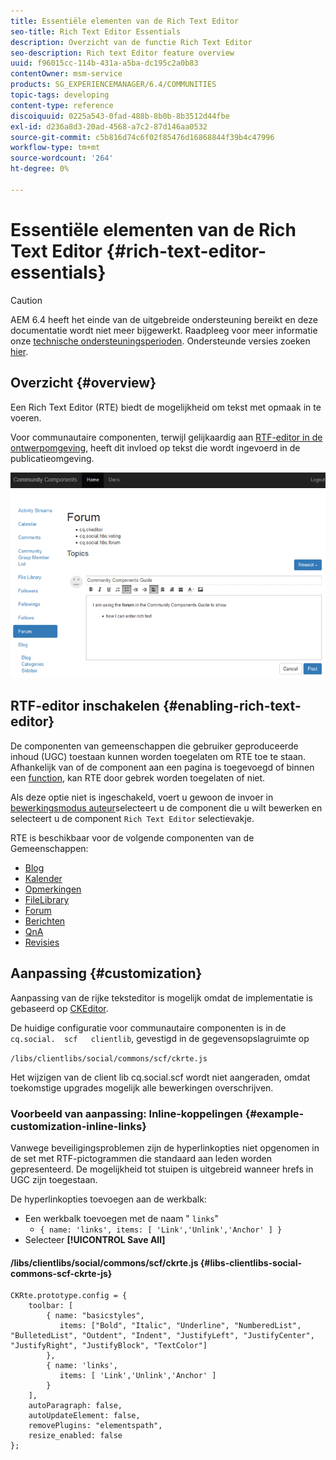 ```yaml
---
title: Essentiële elementen van de Rich Text Editor
seo-title: Rich Text Editor Essentials
description: Overzicht van de functie Rich Text Editor
seo-description: Rich text Editor feature overview
uuid: f96015cc-114b-431a-a5ba-dc195c2a0b83
contentOwner: msm-service
products: SG_EXPERIENCEMANAGER/6.4/COMMUNITIES
topic-tags: developing
content-type: reference
discoiquuid: 0225a543-0fad-488b-8b0b-8b3512d44fbe
exl-id: d236a8d3-20ad-4568-a7c2-87d146aa0532
source-git-commit: c5b816d74c6f02f85476d16868844f39b4c47996
workflow-type: tm+mt
source-wordcount: '264'
ht-degree: 0%

---
```


# Essentiële elementen van de Rich Text Editor {#rich-text-editor-essentials}

>[!CAUTION]
>
>AEM 6.4 heeft het einde van de uitgebreide ondersteuning bereikt en deze documentatie wordt niet meer bijgewerkt. Raadpleeg voor meer informatie onze [technische ondersteuningsperioden](https://helpx.adobe.com/support/programs/eol-matrix.html). Ondersteunde versies zoeken [hier](https://experienceleague.adobe.com/docs/).

## Overzicht {#overview}

Een Rich Text Editor (RTE) biedt de mogelijkheid om tekst met opmaak in te voeren.

Voor communautaire componenten, terwijl gelijkaardig aan [RTF-editor in de ontwerpomgeving](../../help/sites-authoring/rich-text-editor.md), heeft dit invloed op tekst die wordt ingevoerd in de publicatieomgeving.

![chlimage_1-410](assets/chlimage_1-410.png)

## RTF-editor inschakelen {#enabling-rich-text-editor}

De componenten van gemeenschappen die gebruiker geproduceerde inhoud (UGC) toestaan kunnen worden toegelaten om RTE toe te staan. Afhankelijk van of de component aan een pagina is toegevoegd of binnen een [function](functions.md), kan RTE door gebrek worden toegelaten of niet.

Als deze optie niet is ingeschakeld, voert u gewoon de invoer in [bewerkingsmodus auteur](sites-console.md#authoring-site-content)selecteert u de component die u wilt bewerken en selecteert u de component `Rich Text Editor` selectievakje.

RTE is beschikbaar voor de volgende componenten van de Gemeenschappen:

* [Blog](blog-feature.md)
* [Kalender](calendar.md)
* [Opmerkingen](comments.md)
* [FileLibrary](file-library.md)
* [Forum](forum.md)
* [Berichten](configure-messaging.md)
* [QnA](working-with-qna.md)
* [Revisies](reviews.md)

## Aanpassing {#customization}

Aanpassing van de rijke teksteditor is mogelijk omdat de implementatie is gebaseerd op [CKEditor](https://www.ckeditor.com/).

De huidige configuratie voor communautaire componenten is in de `cq.social.  scf   clientlib`, gevestigd in de gegevensopslagruimte op

`/libs/clientlibs/social/commons/scf/ckrte.js`

Het wijzigen van de client lib cq.social.scf wordt niet aangeraden, omdat toekomstige upgrades mogelijk alle bewerkingen overschrijven.

### Voorbeeld van aanpassing: Inline-koppelingen {#example-customization-inline-links}

Vanwege beveiligingsproblemen zijn de hyperlinkopties niet opgenomen in de set met RTF-pictogrammen die standaard aan leden worden gepresenteerd. De mogelijkheid tot stuipen is uitgebreid wanneer hrefs in UGC zijn toegestaan.

De hyperlinkopties toevoegen aan de werkbalk:

* Een werkbalk toevoegen met de naam &quot; `links`&quot;
   * `{ name: 'links', items: [ 'Link','Unlink','Anchor' ] }`
* Selecteer **[!UICONTROL Save All]**

#### /libs/clientlibs/social/commons/scf/ckrte.js {#libs-clientlibs-social-commons-scf-ckrte-js}

```
CKRte.prototype.config = {
    toolbar: [
        { name: "basicstyles",
           items: ["Bold", "Italic", "Underline", "NumberedList", "BulletedList", "Outdent", "Indent", "JustifyLeft", "JustifyCenter", "JustifyRight", "JustifyBlock", "TextColor"]
        },
        { name: 'links', 
           items: [ 'Link','Unlink','Anchor' ] 
        }
    ],
    autoParagraph: false,
    autoUpdateElement: false,
    removePlugins: "elementspath",
    resize_enabled: false
};
```
